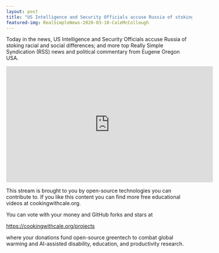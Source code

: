 ```yaml
---
layout: post
title: "US Intelligence and Security Officials accuse Russia of stoking racial and social differences."
featured-img: RealSimpleNews-2020-03-10-CaleMcCollough
---
```


Today in the news, US Intelligence and Security Officials accuse Russia of stoking racial and social differences; and more top Really Simple Syndication (RSS) news and political commentary from Eugene Oregon USA.

<iframe width="560" height="315" src="https://www.youtube.com/embed/nytaanoM2J4" frameborder="0" allow="accelerometer; autoplay; encrypted-media; gyroscope; picture-in-picture" allowfullscreen></iframe>

This stream is brought to you by open-source technologies you can contribute to. If you like this content you can find more free educational videos at cookingwithcale.org.

You can vote with your money and GitHub forks and stars at 

https://cookingwithcale.org/projects

where your donations fund open-source greentech to combat global warming and AI-assisted disability, education, and productivity research.
